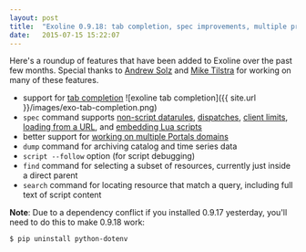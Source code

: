 ```yaml
---
layout: post
title:  "Exoline 0.9.18: tab completion, spec improvements, multiple project support"
date:   2015-07-15 15:22:07
---
```


Here's a roundup of features that have been added to Exoline over the past few months. Special thanks to [Andrew Solz](https://github.com/asolz) and [Mike Tilstra](https://github.com/tadpol) for working on many of these features.

- support for [tab completion](https://github.com/exosite/exoline#tab-completion)
![exoline tab completion]({{ site.url }}/images/exo-tab-completion.png)
- `spec` command supports [non-script datarules](https://github.com/exosite/exoline/blob/master/test/files/spec_datarule.yaml), [dispatches](https://github.com/exosite/exoline/blob/master/test/files/spec_dispatch.yaml), [client limits](https://github.com/exosite/exoline/blob/master/test/files/spec_client_limits.yaml), [loading from a URL](https://github.com/exosite/exoline#tab-completion), and [embedding Lua scripts](https://github.com/exosite/exoline/blob/master/test/files/spec_script_embedded.yaml)
- better support for [working on multiple Portals domains](https://github.com/exosite/exoline#multiple-projects)
- `dump` command for archiving catalog and time series data
- `script --follow` option (for script debugging)
- `find` command for selecting a subset of resources, currently just inside a direct parent
- `search` command for locating resource that match a query, including full text of script content


**Note**: Due to a dependency conflict if you installed 0.9.17 yesterday, you'll need to do this to make 0.9.18 work:


```
$ pip uninstall python-dotenv
```
